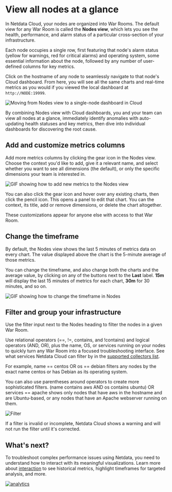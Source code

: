 <!--
title: "View all nodes at a glance"
description: "With Netdata Cloud's War Rooms, you can see the health status and real-time key metrics from any number of nodes in your infrastructure."
custom_edit_url: https://github.com/netdata/netdata/edit/master/docs/visualize/view-all-nodes.md
-->

# View all nodes at a glance

In Netdata Cloud, your nodes are organized into War Rooms. The default view for any War Room is called the **Nodes
view**, which lets you see the health, performance, and alarm status of a particular cross-section of your
infrastructure. 

Each node occupies a single row, first featuring that node's alarm status (yellow for warnings, red for critical alarms)
and operating system, some essential information about the node, followed by any number of user-defined columns for key
metrics.

Click on the hostname of any node to seamlessly navigate to that node's Cloud dashboard. From here, you will see all the
same charts and real-time metrics as you would if you viewed the local dashboard at `http://NODE:19999`.

![Moving from Nodes view to a single-node dashboard in
Cloud](https://user-images.githubusercontent.com/1153921/93496402-02a70480-f8c4-11ea-82cc-9c81abfd5b98.gif)

By combining Nodes view with Cloud dashboards, you and your team can view all nodes at a glance, immediately identify
anomalies with auto-updating health statuses and key metrics, then dive into individual dashboards for discovering the
root cause.

## Add and customize metrics columns

Add more metrics columns by clicking the gear icon in the Nodes view. Choose the context you'd like to add, give it a
relevant name, and select whether you want to see all dimensions (the default), or only the specific dimensions your
team is interested in.

![GIF showing how to add new metrics to the Nodes
view](https://user-images.githubusercontent.com/1153921/87456847-593e4c80-c5bc-11ea-8063-80c768d4cf6e.gif)

You can also click the gear icon and hover over any existing charts, then click the pencil icon. This opens a panel to
edit that chart. You can the context, its title, add or remove dimensions, or delete the chart altogether.

These customizations appear for anyone else with access to that War Room.

## Change the timeframe

By default, the Nodes view shows the last 5 minutes of metrics data on every chart. The value displayed above the chart
is the 5-minute average of those metrics.

You can change the timeframe, and also change both the charts and the average value, by clicking on any of the buttons
next to the **Last** label. **15m** will display the last 15 minutes of metrics for each chart, **30m** for 30 minutes,
and so on.

![GIF showing how to change the timeframe in
Nodes](https://user-images.githubusercontent.com/1153921/93496405-03d83180-f8c4-11ea-851a-d1bdede43483.gif)

## Filter and group your infrastructure

Use the filter input next to the Nodes heading to filter the nodes in a given War Room.

Use relational operators (==, !=, contains, and !contains) and logical operators (AND, OR), plus the name, OS, or
services running on your nodes to quickly turn any War Room into a focused troubleshooting interface. See what services
Netdata Cloud can filter by in the [supported collectors list](/docs/agent/collectors/collectors).

For example, name == centos OR os == debian filters any nodes by the exact name centos or has Debian as its operating
system.

You can also use parentheses around operators to create more sophisticated filters. (name contains aws AND os contains
ubuntu) OR services == apache shows only nodes that have aws in the hostname and are Ubuntu-based, or any nodes that
have an Apache webserver running on them.

![Filter ](https://user-images.githubusercontent.com/1153921/93499808-4dc31680-f8c8-11ea-884d-e8fe8c3ee474.gif)

If a filter is invalid or incomplete, Netdata Cloud shows a warning and will not run the filter until it's corrected.

## What's next?

To troubleshoot complex performance issues using Netdata, you need to understand how to interact with its meaningful
visualizations. Learn more about [interaction](/docs/visualize/interact-dashboards-charts.md) to see historical metrics,
highlight timeframes for targeted analysis, and more.

[![analytics](https://www.google-analytics.com/collect?v=1&aip=1&t=pageview&_s=1&ds=github&dr=https%3A%2F%2Fgithub.com%2Fnetdata%2Fnetdata&dl=https%3A%2F%2Fmy-netdata.io%2Fgithub%2Fdocs%2Fvisualize%2Fview-all-nodes&_u=MAC~&cid=5792dfd7-8dc4-476b-af31-da2fdb9f93d2&tid=UA-64295674-3)](<>)

